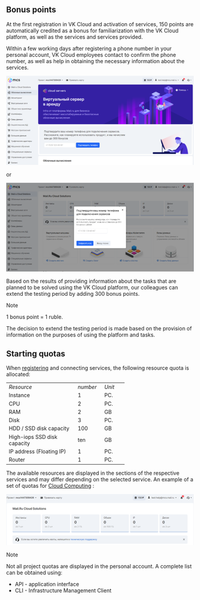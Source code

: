 ## Bonus points

At the first registration in VK Cloud and activation of services, 150 points are automatically credited as a bonus for familiarization with the VK Cloud platform, as well as the services and services provided.

Within a few working days after registering a phone number in your personal account, VK Cloud employees contact to confirm the phone number, as well as help in obtaining the necessary information about the services.

![](./assets/1595463285176-1595463285176.png)

or

![](./assets/1595463303903-1595463303903.png)

Based on the results of providing information about the tasks that are planned to be solved using the VK Cloud platform, our colleagues can extend the testing period by adding 300 bonus points.

Note

1 bonus point = 1 ruble.

The decision to extend the testing period is made based on the provision of information on the purposes of using the platform and tasks.

## Starting quotas

When [registering](https://mcs.mail.ru/app/signup/) and connecting services, the following resource quota is allocated:

<table style="width: 63%; margin-right: calc(37%);"><tbody><tr><td style="width: 58.2372%;"><em>Resource</em></td><td style="width: 22.532%;"><em>number</em></td><td style="width: 19.0705%;"><em>Unit</em></td></tr><tr><td style="width: 58.2372%;">Instance</td><td style="width: 22.532%;">1</td><td style="width: 19.0705%;">PC.</td></tr><tr><td style="width: 58.2372%;">CPU</td><td style="width: 22.532%;">2</td><td style="width: 19.0705%;">PC.</td></tr><tr><td style="width: 58.2372%;">RAM</td><td style="width: 22.532%;">2</td><td style="width: 19.0705%;">GB</td></tr><tr><td style="width: 58.2372%;">Disk</td><td style="width: 22.532%;">3</td><td style="width: 19.0705%;">PC.</td></tr><tr><td style="width: 58.2372%;">HDD / SSD disk capacity</td><td style="width: 22.532%;">100</td><td style="width: 19.0705%;">GB</td></tr><tr><td style="width: 58.2372%;">High-iops SSD disk capacity</td><td style="width: 22.532%;">ten</td><td style="width: 19.0705%;">GB</td></tr><tr><td style="width: 58.2372%;">IP address (Floating IP)</td><td style="width: 22.532%;">1</td><td style="width: 19.0705%;">PC.</td></tr><tr><td style="width: 58.2372%;">Router</td><td style="width: 22.532%;">1</td><td style="width: 19.0705%;">PC.</td></tr></tbody></table>

The available resources are displayed in the sections of the respective services and may differ depending on the selected service. An example of a set of quotas for [Cloud Computing](https://mcs.mail.ru/app/services/infra/servers/) :

![](./assets/1595462905683-1595462905683.png)

Note

Not all project quotas are displayed in the personal account. A complete list can be obtained using:

- API - application interface
- CLI - Infrastructure Management Client
